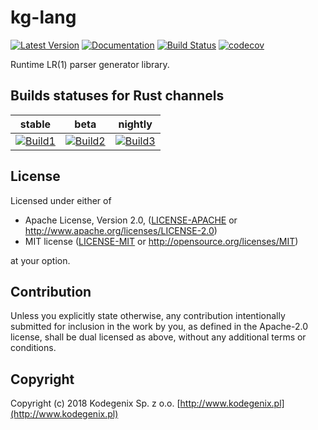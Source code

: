 # kg-lang

[![Latest Version](https://img.shields.io/crates/v/kg-lang.svg)](https://crates.io/crates/kg-lang)
[![Documentation](https://docs.rs/kg-lang/badge.svg)](https://docs.rs/kg-lang)
[![Build Status](https://travis-ci.org/kodegenix/kg-lang.svg?branch=master)](https://travis-ci.org/kodegenix/kg-lang)
[![codecov](https://codecov.io/gh/kodegenix/kg-lang/branch/master/graph/badge.svg)](https://codecov.io/gh/kodegenix/kg-lang)

Runtime LR(1) parser generator library.

## Builds statuses for Rust channels

| stable            | beta              | nightly           |
|-------------------|-------------------|-------------------|
| [![Build1][3]][4] | [![Build2][2]][4] | [![Build3][1]][4] |

[1]: https://travis-matrix-badges.herokuapp.com/repos/kodegenix/kg-lang/branches/master/1
[2]: https://travis-matrix-badges.herokuapp.com/repos/kodegenix/kg-lang/branches/master/2
[3]: https://travis-matrix-badges.herokuapp.com/repos/kodegenix/kg-lang/branches/master/3
[4]: https://travis-ci.org/kodegenix/kg-lang

## License

Licensed under either of
* Apache License, Version 2.0, ([LICENSE-APACHE](LICENSE-APACHE) or http://www.apache.org/licenses/LICENSE-2.0)
* MIT license ([LICENSE-MIT](LICENSE-MIT) or http://opensource.org/licenses/MIT)

at your option.

## Contribution

Unless you explicitly state otherwise, any contribution intentionally submitted
for inclusion in the work by you, as defined in the Apache-2.0 license, shall be dual licensed as above, without any
additional terms or conditions.

## Copyright

Copyright (c) 2018 Kodegenix Sp. z o.o. [http://www.kodegenix.pl](http://www.kodegenix.pl)
